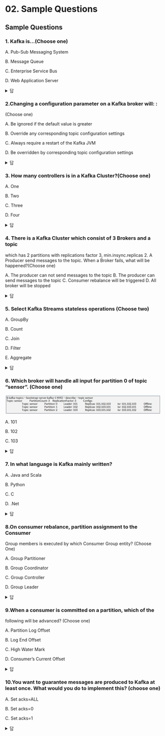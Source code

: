 # 02. Sample Questions

## Sample Questions

### 1. Kafka is…(Choose one)

A. Pub-Sub Messaging System&#x20;

B. Message Queue&#x20;

C. Enterprise Service Bus&#x20;

D. Web Application Server

<details>

<summary>답</summary>

A

</details>

### 2.Changing a configuration parameter on a Kafka broker will: :

(Choose one)

A. Be ignored if the default value is greater&#x20;

B. Override any corresponding topic configuration settings&#x20;

C. Always require a restart of the Kafka JVM&#x20;

D. Be overridden by corresponding topic configuration settings

<details>

<summary>답</summary>

D

</details>

### 3. How many controllers is in a Kafka Cluster?(Choose one)

A. One&#x20;

B. Two&#x20;

C. Three&#x20;

D. Four

<details>

<summary>답</summary>

A

</details>

### 4. There is a Kafka Cluster which consist of 3 Brokers and a topic

which has 2 partitions with replications factor 3, min.insync.replicas 2. A Producer send messages to the topic. When a Broker fails, what will be happened?(Choose one)

A. The producer can not send messages to the topic B. The producer can send messages to the topic C. Consumer rebalance will be triggered D. All broker will be stopped

<details>

<summary>답</summary>

B

</details>

### 5. Select Kafka Streams stateless operations (Choose two)

A. GroupBy&#x20;

B. Count&#x20;

C. Join&#x20;

D. Filter&#x20;

E. Aggregate

<details>

<summary>답</summary>

A, D \
stateful operation : Count, Join, Aggregate

</details>

### 6. Which broker will handle all input for partition 0 of topic “sensor”. (Choose one)

![](<../../../../.gitbook/assets/image (21).png>)

A. 101

B. 102

C. 103

<details>

<summary>답</summary>

A

</details>

### 7. In what language is Kafka mainly written?

A. Java and Scala&#x20;

B. Python&#x20;

C. C&#x20;

D. .Net

<details>

<summary>답</summary>

A

</details>

### 8.On consumer rebalance, partition assignment to the Consumer

Group members is executed by which Consumer Group entity? (Choose One)

A. Group Partitioner

B. Group Coordinator

C. Group Controller

D. Group Leader

<details>

<summary>답</summary>

B\
주의 : 계산은 D 가 한다.

</details>

### 9.When a consumer is committed on a partition, which of the

following will be advanced? (Choose one)

A. Partition Log Offset

B. Log End Offset

C. High Water Mark

D. Consumer’s Current Offset

<details>

<summary>답</summary>

D

</details>

### 10.You want to guarantee messages are produced to Kafka at least once. What would you do to implement this? (choose one)

A. Set acks=ALL

B. Set acks=0

C. Set acks=1

<details>

<summary>답</summary>

A

at most once = B, C

</details>
